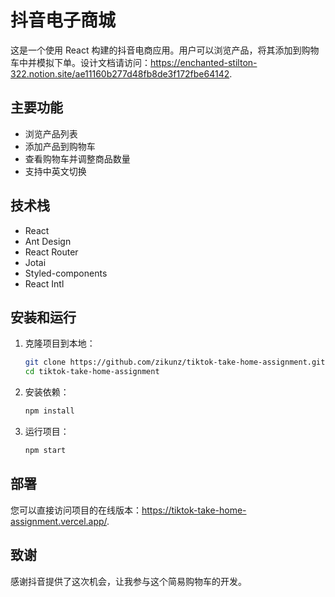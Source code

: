 # 抖音电子商城

这是一个使用 React 构建的抖音电商应用。用户可以浏览产品，将其添加到购物车中并模拟下单。设计文档请访问：https://enchanted-stilton-322.notion.site/ae11160b277d48fb8de3f172fbe64142.

## 主要功能

- 浏览产品列表
- 添加产品到购物车
- 查看购物车并调整商品数量
- 支持中英文切换

## 技术栈

- React
- Ant Design
- React Router
- Jotai
- Styled-components
- React Intl

## 安装和运行

1. 克隆项目到本地：

   ```bash
   git clone https://github.com/zikunz/tiktok-take-home-assignment.git
   cd tiktok-take-home-assignment
   ```

2. 安装依赖：
   ```bash
   npm install
   ```
3. 运行项目：
   ```bash
   npm start
   ```

## 部署

您可以直接访问项目的在线版本：https://tiktok-take-home-assignment.vercel.app/.

## 致谢

感谢抖音提供了这次机会，让我参与这个简易购物车的开发。
